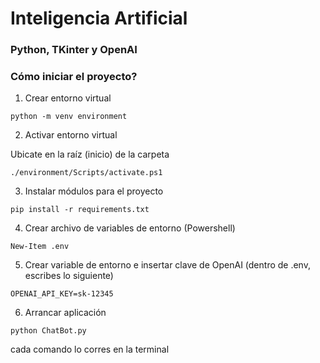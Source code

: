 # Inteligencia Artificial

### Python, TKinter y OpenAI

### Cómo iniciar el proyecto?

1. Crear entorno virtual
```console
python -m venv environment
```

2. Activar entorno virtual

Ubicate en la raíz (inicio) de la carpeta

```console
./environment/Scripts/activate.ps1
```

3. Instalar módulos para el proyecto
```console
pip install -r requirements.txt
```

4. Crear archivo de variables de entorno (Powershell)
```console
New-Item .env
```

5. Crear variable de entorno e insertar clave de OpenAI (dentro de .env, escribes lo siguiente)
```console
OPENAI_API_KEY=sk-12345
```

6. Arrancar aplicación
```console
python ChatBot.py
```

cada comando lo corres en la terminal